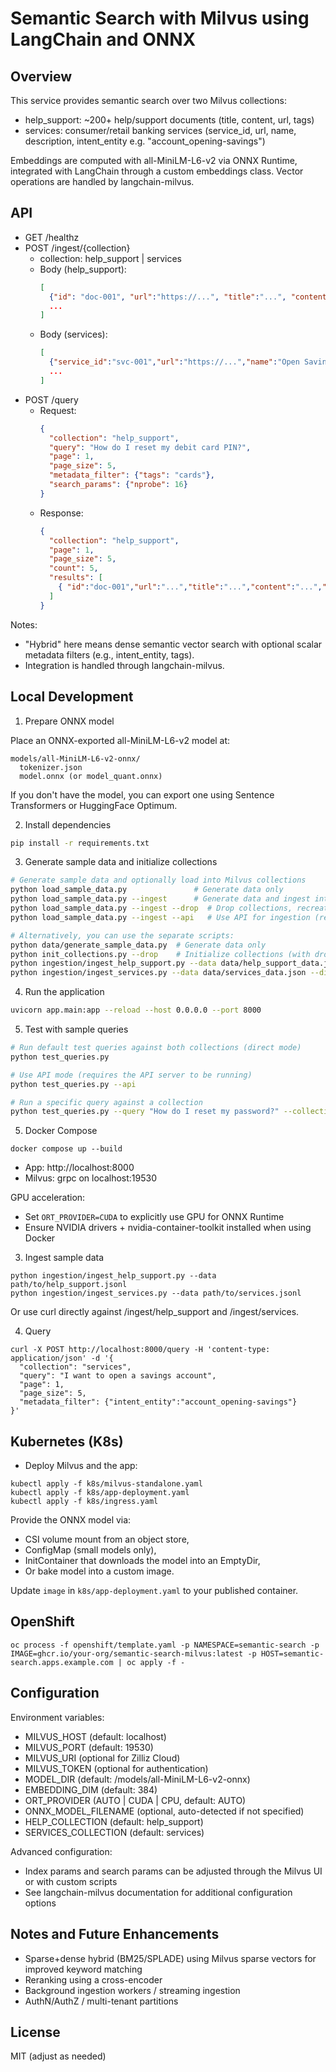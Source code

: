 # Semantic Search with Milvus using LangChain and ONNX

## Overview

This service provides semantic search over two Milvus collections:

- help_support: ~200+ help/support documents (title, content, url, tags)
- services: consumer/retail banking services (service_id, url, name, description, intent_entity e.g. "account_opening-savings")

Embeddings are computed with all-MiniLM-L6-v2 via ONNX Runtime, integrated with LangChain through a custom embeddings class. Vector operations are handled by langchain-milvus.

## API

- GET /healthz
- POST /ingest/{collection}
  - collection: help_support | services
  - Body (help_support):
    ```json
    [
      {"id": "doc-001", "url":"https://...", "title":"...", "content":"...", "tags":["billing","cards"]},
      ...
    ]
    ```
  - Body (services):
    ```json
    [
      {"service_id":"svc-001","url":"https://...","name":"Open Savings Account","description":"...","intent_entity":"account_opening-savings"},
      ...
    ]
    ```
- POST /query
  - Request:
    ```json
    {
      "collection": "help_support",
      "query": "How do I reset my debit card PIN?",
      "page": 1,
      "page_size": 5,
      "metadata_filter": {"tags": "cards"},
      "search_params": {"nprobe": 16}
    }
    ```
  - Response:
    ```json
    {
      "collection": "help_support",
      "page": 1,
      "page_size": 5,
      "count": 5,
      "results": [
        { "id":"doc-001","url":"...","title":"...","content":"...","tags":"cards,billing","distance":0.23 }
      ]
    }
    ```

Notes:
- "Hybrid" here means dense semantic vector search with optional scalar metadata filters (e.g., intent_entity, tags).
- Integration is handled through langchain-milvus.

## Local Development

1) Prepare ONNX model

Place an ONNX-exported all-MiniLM-L6-v2 model at:
```
models/all-MiniLM-L6-v2-onnx/
  tokenizer.json
  model.onnx (or model_quant.onnx)
```

If you don't have the model, you can export one using Sentence Transformers or HuggingFace Optimum.

2) Install dependencies

```bash
pip install -r requirements.txt
```

3) Generate sample data and initialize collections

```bash
# Generate sample data and optionally load into Milvus collections
python load_sample_data.py               # Generate data only
python load_sample_data.py --ingest      # Generate data and ingest into collections
python load_sample_data.py --ingest --drop  # Drop collections, recreate, and ingest data
python load_sample_data.py --ingest --api   # Use API for ingestion (requires running API server)

# Alternatively, you can use the separate scripts:
python data/generate_sample_data.py  # Generate data only
python init_collections.py --drop    # Initialize collections (with drop option)
python ingestion/ingest_help_support.py --data data/help_support_data.json --direct
python ingestion/ingest_services.py --data data/services_data.json --direct
```

4) Run the application

```bash
uvicorn app.main:app --reload --host 0.0.0.0 --port 8000
```

5) Test with sample queries

```bash
# Run default test queries against both collections (direct mode)
python test_queries.py

# Use API mode (requires the API server to be running)
python test_queries.py --api

# Run a specific query against a collection
python test_queries.py --query "How do I reset my password?" --collection help_support
```

5) Docker Compose

```
docker compose up --build
```

- App: http://localhost:8000
- Milvus: grpc on localhost:19530

GPU acceleration:
- Set `ORT_PROVIDER=CUDA` to explicitly use GPU for ONNX Runtime
- Ensure NVIDIA drivers + nvidia-container-toolkit installed when using Docker

3) Ingest sample data

```
python ingestion/ingest_help_support.py --data path/to/help_support.jsonl
python ingestion/ingest_services.py --data path/to/services.jsonl
```

Or use curl directly against /ingest/help_support and /ingest/services.

4) Query

```
curl -X POST http://localhost:8000/query -H 'content-type: application/json' -d '{
  "collection": "services",
  "query": "I want to open a savings account",
  "page": 1,
  "page_size": 5,
  "metadata_filter": {"intent_entity":"account_opening-savings"}
}'
```

## Kubernetes (K8s)

- Deploy Milvus and the app:

```
kubectl apply -f k8s/milvus-standalone.yaml
kubectl apply -f k8s/app-deployment.yaml
kubectl apply -f k8s/ingress.yaml
```

Provide the ONNX model via:
- CSI volume mount from an object store,
- ConfigMap (small models only),
- InitContainer that downloads the model into an EmptyDir,
- Or bake model into a custom image.

Update `image` in `k8s/app-deployment.yaml` to your published container.

## OpenShift

```
oc process -f openshift/template.yaml -p NAMESPACE=semantic-search -p IMAGE=ghcr.io/your-org/semantic-search-milvus:latest -p HOST=semantic-search.apps.example.com | oc apply -f -
```

## Configuration

Environment variables:
- MILVUS_HOST (default: localhost)
- MILVUS_PORT (default: 19530)
- MILVUS_URI (optional for Zilliz Cloud)
- MILVUS_TOKEN (optional for authentication)
- MODEL_DIR (default: /models/all-MiniLM-L6-v2-onnx)
- EMBEDDING_DIM (default: 384)
- ORT_PROVIDER (AUTO | CUDA | CPU, default: AUTO)
- ONNX_MODEL_FILENAME (optional, auto-detected if not specified)
- HELP_COLLECTION (default: help_support)
- SERVICES_COLLECTION (default: services)

Advanced configuration:
- Index params and search params can be adjusted through the Milvus UI or with custom scripts
- See langchain-milvus documentation for additional configuration options

## Notes and Future Enhancements

- Sparse+dense hybrid (BM25/SPLADE) using Milvus sparse vectors for improved keyword matching
- Reranking using a cross-encoder
- Background ingestion workers / streaming ingestion
- AuthN/AuthZ / multi-tenant partitions

## License

MIT (adjust as needed)